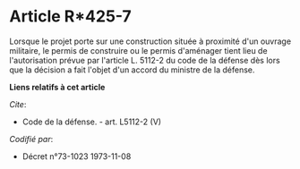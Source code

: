 # Article R*425-7

Lorsque le projet porte sur une construction située à proximité d'un ouvrage militaire, le permis de construire ou le permis
d'aménager tient lieu de l'autorisation prévue par l'article L. 5112-2 du code de la défense dès lors que la décision a fait
l'objet d'un accord du ministre de la défense.

**Liens relatifs à cet article**

_Cite_:

  - Code de la défense. - art. L5112-2 (V)

_Codifié par_:

  - Décret n°73-1023 1973-11-08
